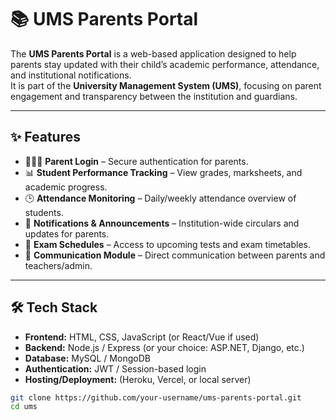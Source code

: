 # 📚 UMS Parents Portal

The **UMS Parents Portal** is a web-based application designed to help parents stay updated with their child’s academic performance, attendance, and institutional notifications.  
It is part of the **University Management System (UMS)**, focusing on parent engagement and transparency between the institution and guardians.

---

## ✨ Features

- 👨‍👩‍👧 **Parent Login** – Secure authentication for parents.  
- 📊 **Student Performance Tracking** – View grades, marksheets, and academic progress.  
- 🕒 **Attendance Monitoring** – Daily/weekly attendance overview of students.  
- 📢 **Notifications & Announcements** – Institution-wide circulars and updates for parents.  
- 📅 **Exam Schedules** – Access to upcoming tests and exam timetables.  
- 💬 **Communication Module** – Direct communication between parents and teachers/admin.  

---

## 🛠️ Tech Stack

- **Frontend:** HTML, CSS, JavaScript (or React/Vue if used)  
- **Backend:** Node.js / Express (or your choice: ASP.NET, Django, etc.)  
- **Database:** MySQL / MongoDB  
- **Authentication:** JWT / Session-based login  
- **Hosting/Deployment:** (Heroku, Vercel, or local server)  

```bash
git clone https://github.com/your-username/ums-parents-portal.git
cd ums
